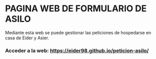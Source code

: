 # PAGINA WEB DE FORMULARIO DE ASILO

Mediante esta web se puede gestionar las peticiones de hospedarse en casa de Eider y Asier. 


### Acceder a la web: https://eider98.github.io/peticion-asilo/